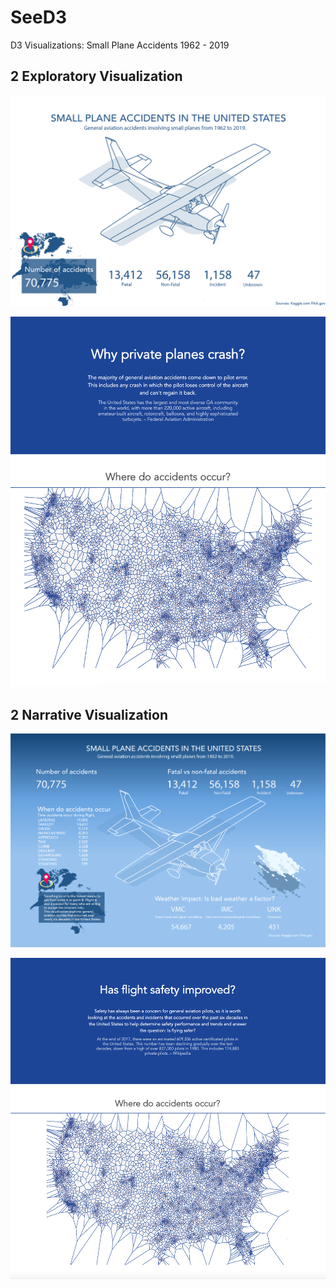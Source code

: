 # SeeD3
D3 Visualizations: Small Plane Accidents 1962 - 2019


## 2 Exploratory Visualization

![Exploratory Visualization](VizOverviewExplorative.png)

![](ExploratoryViz.png)

## 2 Narrative Visualization

![Narrative visualization](VizOverviewNarrative.png)

![](NarrativeViz.png)
